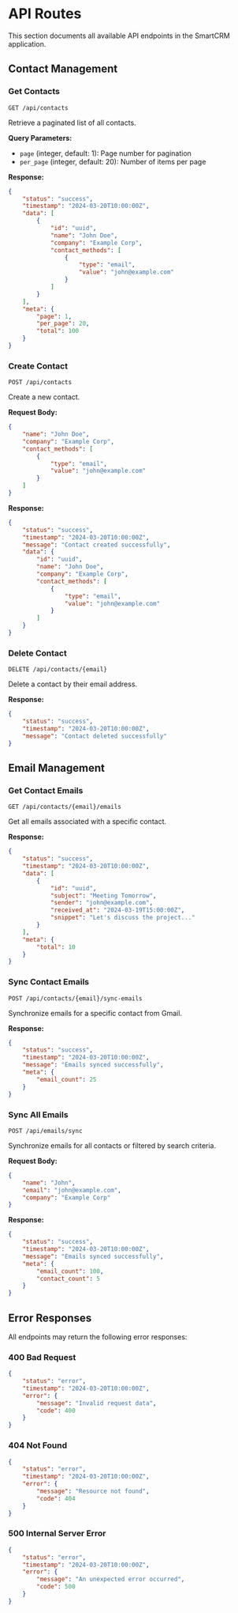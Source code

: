 # API Routes

This section documents all available API endpoints in the SmartCRM application.

## Contact Management

### Get Contacts

```http
GET /api/contacts
```

Retrieve a paginated list of all contacts.

**Query Parameters:**
- `page` (integer, default: 1): Page number for pagination
- `per_page` (integer, default: 20): Number of items per page

**Response:**
```json
{
    "status": "success",
    "timestamp": "2024-03-20T10:00:00Z",
    "data": [
        {
            "id": "uuid",
            "name": "John Doe",
            "company": "Example Corp",
            "contact_methods": [
                {
                    "type": "email",
                    "value": "john@example.com"
                }
            ]
        }
    ],
    "meta": {
        "page": 1,
        "per_page": 20,
        "total": 100
    }
}
```

### Create Contact

```http
POST /api/contacts
```

Create a new contact.

**Request Body:**
```json
{
    "name": "John Doe",
    "company": "Example Corp",
    "contact_methods": [
        {
            "type": "email",
            "value": "john@example.com"
        }
    ]
}
```

**Response:**
```json
{
    "status": "success",
    "timestamp": "2024-03-20T10:00:00Z",
    "message": "Contact created successfully",
    "data": {
        "id": "uuid",
        "name": "John Doe",
        "company": "Example Corp",
        "contact_methods": [
            {
                "type": "email",
                "value": "john@example.com"
            }
        ]
    }
}
```

### Delete Contact

```http
DELETE /api/contacts/{email}
```

Delete a contact by their email address.

**Response:**
```json
{
    "status": "success",
    "timestamp": "2024-03-20T10:00:00Z",
    "message": "Contact deleted successfully"
}
```

## Email Management

### Get Contact Emails

```http
GET /api/contacts/{email}/emails
```

Get all emails associated with a specific contact.

**Response:**
```json
{
    "status": "success",
    "timestamp": "2024-03-20T10:00:00Z",
    "data": [
        {
            "id": "uuid",
            "subject": "Meeting Tomorrow",
            "sender": "john@example.com",
            "received_at": "2024-03-19T15:00:00Z",
            "snippet": "Let's discuss the project..."
        }
    ],
    "meta": {
        "total": 10
    }
}
```

### Sync Contact Emails

```http
POST /api/contacts/{email}/sync-emails
```

Synchronize emails for a specific contact from Gmail.

**Response:**
```json
{
    "status": "success",
    "timestamp": "2024-03-20T10:00:00Z",
    "message": "Emails synced successfully",
    "meta": {
        "email_count": 25
    }
}
```

### Sync All Emails

```http
POST /api/emails/sync
```

Synchronize emails for all contacts or filtered by search criteria.

**Request Body:**
```json
{
    "name": "John",
    "email": "john@example.com",
    "company": "Example Corp"
}
```

**Response:**
```json
{
    "status": "success",
    "timestamp": "2024-03-20T10:00:00Z",
    "message": "Emails synced successfully",
    "meta": {
        "email_count": 100,
        "contact_count": 5
    }
}
```

## Error Responses

All endpoints may return the following error responses:

### 400 Bad Request
```json
{
    "status": "error",
    "timestamp": "2024-03-20T10:00:00Z",
    "error": {
        "message": "Invalid request data",
        "code": 400
    }
}
```

### 404 Not Found
```json
{
    "status": "error",
    "timestamp": "2024-03-20T10:00:00Z",
    "error": {
        "message": "Resource not found",
        "code": 404
    }
}
```

### 500 Internal Server Error
```json
{
    "status": "error",
    "timestamp": "2024-03-20T10:00:00Z",
    "error": {
        "message": "An unexpected error occurred",
        "code": 500
    }
}
``` 